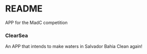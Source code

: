 # README #

APP for the MadC competition

### ClearSea ###

An APP that intends to make waters in Salvador Bahia Clean again!